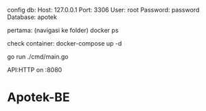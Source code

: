 config db:
Host: 127.0.0.1
Port: 3306
User: root
Password: password
Database: apotek



pertama: (navigasi ke folder)
docker ps

check container:
docker-compose up -d

go run ./cmd/main.go


API:HTTP on :8080

# Apotek-BE
